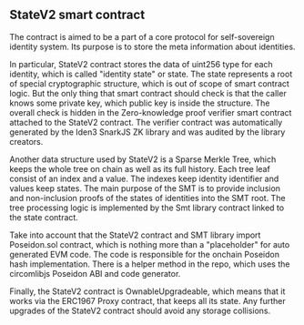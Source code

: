 ## StateV2 smart contract

The contract is aimed to be a part of a core protocol for self-sovereign identity system. Its purpose is to store the meta information about identities. 

In particular, StateV2 contract stores the data of uint256 type for each identity, which is called "identity state" or state. The state represents a root of special cryptographic structure, which is out of scope of smart contract logic. But the only thing that smart contract should check is that the caller knows some private key, which public key is inside the structure. The overall check is hidden in the Zero-knowledge proof verifier smart contract attached to the StateV2 contract. The verifier contract was automatically generated by the Iden3 SnarkJS ZK library and was audited by the library creators. 

Another data structure used by StateV2 is a Sparse Merkle Tree, which keeps the whole tree on chain as well as its full history. Each tree leaf consist of an index and a value. The indexes keep identity identifier and values keep states. The main purpose of the SMT is to provide inclusion and non-inclusion proofs of the states of identities into the SMT root. The tree processing logic is implemented by the Smt library contract linked to the state contract.

Take into account that the StateV2 contract and SMT library import Poseidon.sol contract, which is nothing more than a "placeholder" for auto generated EVM code. The code is responsible for the onchain Poseidon hash implementation. There is a helper method in the repo, which uses the circomlibjs Poseidon ABI and code generator.

Finally, the StateV2 contract is OwnableUpgradeable, which means that it works via the ERC1967 Proxy contract, that keeps all its state.  Any further upgrades of the StateV2 contract should avoid any storage collisions.
